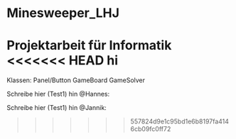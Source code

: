 # Minesweeper_LHJ
 Projektarbeit für Informatik
<<<<<<< HEAD
hi
=======

Klassen:
    Panel/Button
    GameBoard
    GameSolver

Schreibe hier (Test1) hin @Hannes:

Schreibe hier (Test1) hin @Jannik:
>>>>>>> 557824d9e1c95bd1e6b8197fa4146cb09fc0ff72
